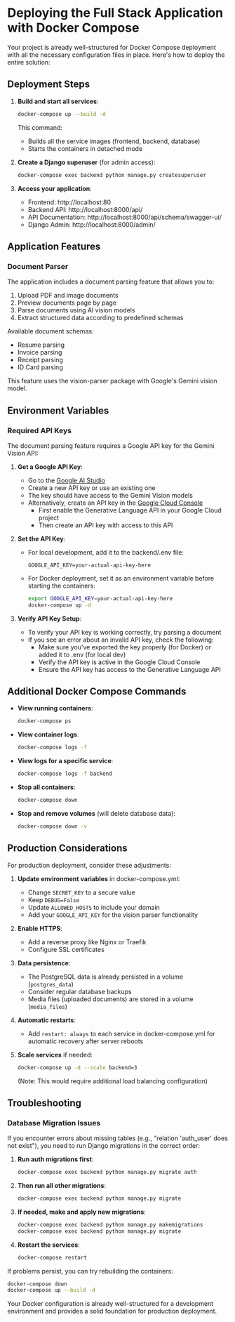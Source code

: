 # Deploying the Full Stack Application with Docker Compose

Your project is already well-structured for Docker Compose deployment with all the necessary configuration files in place. Here's how to deploy the entire solution:

## Deployment Steps

1. **Build and start all services**:

   ```bash
   docker-compose up --build -d
   ```

   This command:

   - Builds all the service images (frontend, backend, database)
   - Starts the containers in detached mode

2. **Create a Django superuser** (for admin access):

   ```bash
   docker-compose exec backend python manage.py createsuperuser
   ```

3. **Access your application**:
   - Frontend: http://localhost:80
   - Backend API: http://localhost:8000/api/
   - API Documentation: http://localhost:8000/api/schema/swagger-ui/
   - Django Admin: http://localhost:8000/admin/

## Application Features

### Document Parser

The application includes a document parsing feature that allows you to:

1. Upload PDF and image documents
2. Preview documents page by page
3. Parse documents using AI vision models
4. Extract structured data according to predefined schemas

Available document schemas:

- Resume parsing
- Invoice parsing
- Receipt parsing
- ID Card parsing

This feature uses the vision-parser package with Google's Gemini vision model.

## Environment Variables

### Required API Keys

The document parsing feature requires a Google API key for the Gemini Vision API:

1. **Get a Google API Key**:

   - Go to the [Google AI Studio](https://makersuite.google.com/app/apikey)
   - Create a new API key or use an existing one
   - The key should have access to the Gemini Vision models
   - Alternatively, create an API key in the [Google Cloud Console](https://console.cloud.google.com/apis/credentials)
     - First enable the Generative Language API in your Google Cloud project
     - Then create an API key with access to this API

2. **Set the API Key**:

   - For local development, add it to the backend/.env file:
     ```
     GOOGLE_API_KEY=your-actual-api-key-here
     ```
   - For Docker deployment, set it as an environment variable before starting the containers:
     ```bash
     export GOOGLE_API_KEY=your-actual-api-key-here
     docker-compose up -d
     ```

3. **Verify API Key Setup**:
   - To verify your API key is working correctly, try parsing a document
   - If you see an error about an invalid API key, check the following:
     - Make sure you've exported the key properly (for Docker) or added it to .env (for local dev)
     - Verify the API key is active in the Google Cloud Console
     - Ensure the API key has access to the Generative Language API

## Additional Docker Compose Commands

- **View running containers**:

  ```bash
  docker-compose ps
  ```

- **View container logs**:
  ```bash
  docker-compose logs -f
  ```
- **View logs for a specific service**:

  ```bash
  docker-compose logs -f backend
  ```

- **Stop all containers**:

  ```bash
  docker-compose down
  ```

- **Stop and remove volumes** (will delete database data):
  ```bash
  docker-compose down -v
  ```

## Production Considerations

For production deployment, consider these adjustments:

1. **Update environment variables** in docker-compose.yml:

   - Change `SECRET_KEY` to a secure value
   - Keep `DEBUG=False`
   - Update `ALLOWED_HOSTS` to include your domain
   - Add your `GOOGLE_API_KEY` for the vision parser functionality

2. **Enable HTTPS**:

   - Add a reverse proxy like Nginx or Traefik
   - Configure SSL certificates

3. **Data persistence**:

   - The PostgreSQL data is already persisted in a volume (`postgres_data`)
   - Consider regular database backups
   - Media files (uploaded documents) are stored in a volume (`media_files`)

4. **Automatic restarts**:

   - Add `restart: always` to each service in docker-compose.yml for automatic recovery after server reboots

5. **Scale services** if needed:
   ```bash
   docker-compose up -d --scale backend=3
   ```
   (Note: This would require additional load balancing configuration)

## Troubleshooting

### Database Migration Issues

If you encounter errors about missing tables (e.g., "relation 'auth_user' does not exist"), you need to run Django migrations in the correct order:

1. **Run auth migrations first**:

   ```bash
   docker-compose exec backend python manage.py migrate auth
   ```

2. **Then run all other migrations**:

   ```bash
   docker-compose exec backend python manage.py migrate
   ```

3. **If needed, make and apply new migrations**:

   ```bash
   docker-compose exec backend python manage.py makemigrations
   docker-compose exec backend python manage.py migrate
   ```

4. **Restart the services**:
   ```bash
   docker-compose restart
   ```

If problems persist, you can try rebuilding the containers:

```bash
docker-compose down
docker-compose up --build -d
```

Your Docker configuration is already well-structured for a development environment and provides a solid foundation for production deployment.
